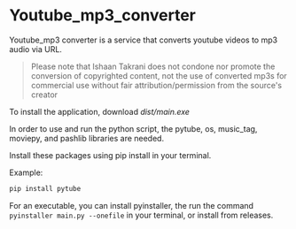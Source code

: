 # Youtube_mp3_converter

Youtube_mp3 converter is a service that converts youtube videos to mp3 audio via URL.
>Please note that Ishaan Takrani does not condone nor promote the 
>conversion of copyrighted content, not the use of converted mp3s for
>commercial use without fair attribution/permission from the source's creator

To install the application, download *dist/main.exe*

In order to use and run the python script, the pytube, os, music_tag, moviepy, and pashlib libraries are needed.

Install these packages using pip install in your terminal.

Example: 
```python
pip install pytube
```

For an executable, you can install pyinstaller, the run the command ```pyinstaller main.py --onefile``` in your terminal, or install from releases.
